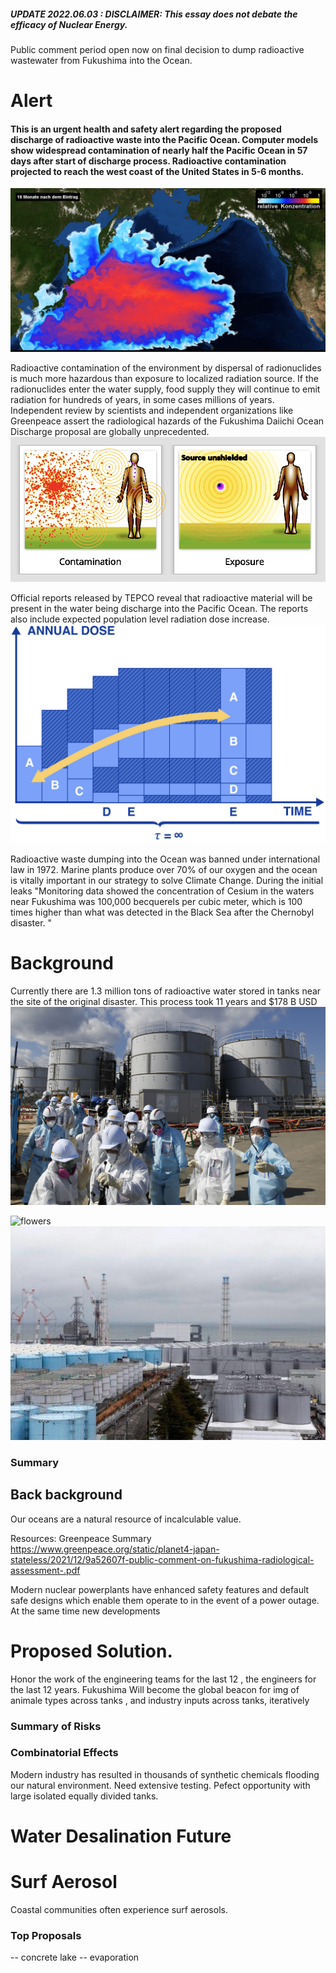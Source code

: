 ##### UPDATE 2022.06.03 : DISCLAIMER: This essay does not debate the efficacy of Nuclear Energy. 
Public comment period open now on final decision to dump radioactive wastewater from Fukushima into the Ocean. 


# Alert
#### This is an urgent health and safety alert regarding the proposed discharge of radioactive waste into the Pacific Ocean. Computer models show widespread contamination of nearly half the Pacific Ocean in 57 days after start of discharge process. Radioactive contamination projected to reach the west coast of the United States in 5-6 months. 
![flowers](docs/assets/img/compmodel.png)

Radioactive contamination of the environment by dispersal of radionuclides is much more hazardous than exposure to localized radiation source. If the radionuclides enter the water supply, food supply they will continue to emit radiation for hundreds of years, in some cases millions of years. Independent review by scientists and independent organizations like Greenpeace assert the radiological hazards of the Fukushima Daiichi Ocean Discharge proposal are globally unprecedented.
![flowers](docs/assets/img/radsb.png) 


Official reports released by TEPCO reveal that radioactive material will be present in the water being discharge into the Pacific Ocean. The reports also include expected population level radiation dose increase. 
![flowers](docs/assets/img/rads.png) 


Radioactive waste dumping into the Ocean was banned under international law in 1972. Marine plants produce over 70% of our oxygen and the ocean is vitally important in our strategy to solve Climate Change. During the initial leaks "Monitoring data showed the concentration of Cesium in the waters near Fukushima was 100,000 becquerels per cubic meter, which is 100 times higher than what was detected in the Black Sea after the Chernobyl disaster. "


# Background
Currently there are 1.3 million tons of radioactive water stored in tanks near the site of the original disaster. This process took 11 years and $178 B USD 
![flowers](docs/assets/img/flowers.jpg)



![flowers](docs/assets/img/watertanks.jpg)
![flowers](docs/assets/img/watertanks2.jpg)
### Summary 

## Back background
Our oceans are a natural resource of incalculable value. 

Resources: 
Greenpeace Summary
https://www.greenpeace.org/static/planet4-japan-stateless/2021/12/9a52607f-public-comment-on-fukushima-radiological-assessment-.pdf

Modern nuclear powerplants have enhanced safety features and default safe designs which enable them operate to in the event of a power outage. At the same time new developments 



# Proposed Solution. 
Honor the work of the engineering teams for the last 12  , the engineers for the last 12 years.  Fukushima Will become the global beacon for 
img of animale types across tanks , and industry inputs across tanks, iteratively


### Summary of Risks


### Combinatorial Effects
Modern industry has resulted in thousands of synthetic chemicals flooding our natural environment.  Need extensive testing. Pefect opportunity with large isolated equally divided tanks. 


# Water Desalination Future


# Surf Aerosol 
Coastal communities often experience surf aerosols. 



### Top Proposals 
-- concrete lake
-- evaporation
